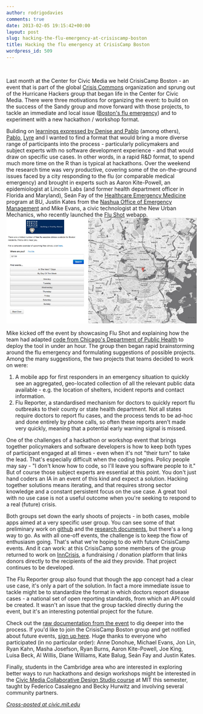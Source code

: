 ```yaml
---
author: rodrigodavies
comments: true
date: 2013-02-05 19:15:42+00:00
layout: post
slug: hacking-the-flu-emergency-at-crisiscamp-boston
title: Hacking the flu emergency at CrisisCamp Boston
wordpress_id: 509
---
```


<img src="http://rodrigodavies.com/blog/wp-content/uploads/2013/02/ccboston_hackathon1-940x547.jpeg" class="largeimg" alt="">

Last month at the Center for Civic Media we held CrisisCamp Boston - an event that is part of the global [Crisis Commons](http://crisiscommons.org/) organization and sprung out of the Hurricane Hackers group that began life in the Center for Civic Media. There were three motivations for organizing the event: to build on the success of the Sandy group and move forward with those projects, to tackle an immediate and local issue ([Boston's flu emergency](http://live.boston.com/Event/Bostons_flu_emergency_2013?Page=0)) and to experiment with a new hackathon / workshop format.

Building on [learnings expressed by Denise and Pablo](http://civic.mit.edu/blog/hidenise/hurricanehackers-projects-lessons-learned) (among others), [Pablo](http://twitter.com.numeroteca), [Lyre](https://twitter.com/CaptainCalliope) and I wanted to find a format that would bring a more diverse range of participants into the process - particularly policymakers and subject experts with no software development experience - and that would draw on specific use cases. In other words, in a rapid R&D format, to spend much more time on the R than is typical at hackathons. Over the weekend the research time was very productive, covering some of the on-the-ground issues faced by a city responding to the flu (or comparable medical emergency) and brought in experts such as Aaron Kite-Powell, an epidemiologist at Lincoln Labs (and former health department officer in Florida and Maryland), Seán Fay of the [Healthcare Emergency Medicine](http://www.ed.bmc.org/) program at BU, Justin Kates from the [Nashua Office of Emergency Management](http://www.nashuanh.gov/EmergencyManagement/AbouttheOfficeofEmergencyManagement/tabid/1061/Default.aspx) and Mike Evans, a civic technologist at the New Urban Mechanics, who recently launched the [Flu Shot](http://flushot.newurbanmechanics.org/) webapp.[![flushot](img/flushot.jpg)](http://rodrigodavies.com/blog/2013/02/05/hacking-the-flu-emergency-at-crisiscamp-boston/)

Mike kicked off the event by showcasing Flu Shot and explaining how the team had adapted [code from Chicago's Department of Public Health](https://github.com/tkompare/chicagoflushots) to deploy the tool in under an hour. The group then began rapid brainstorming around the flu emergency and formulating suggestions of possible projects. Among the many suggestions, the two projects that teams decided to work on were:

1. A mobile app for first responders in an emergency situation to quickly see an aggregated, geo-located collection of all the relevant public data available - e.g. the location of shelters, incident reports and contact information.
2. Flu Reporter, a standardised mechanism for doctors to quickly report flu outbreaks to their county or state health department. Not all states require doctors to report flu cases, and the process tends to be ad-hoc and done entirely by phone calls, so often these reports aren't made very quickly, meaning that a potential early warning signal is missed.

One of the challenges of a hackathon or workshop event that brings together policymakers and software developers is how to keep both types of participant engaged at all times - even when it's not "their turn" to take the lead. That's especially difficult when the coding begins. Policy people may say - "I don't know how to code, so I'll leave you software people to it." But of course those subject experts are essential at this point. You don't just hand coders an IA in an event of this kind and expect a solution. Hacking together solutions means iterating, and that requires strong sector knowledge and a constant persistent focus on the use case. A great tool with no use case is not a useful outcome when you're seeking to respond to a real (future) crisis.

Both groups set down the early shoots of projects - in both cases, mobile apps aimed at a very specific user group. You can see some of that preliminary work on [github](http://github.com/rodrigodavies/flureporter) and the [research documents](https://docs.google.com/document/d/19_JzBDhnpPsNWY6-53YKSoSHvy0AZwZOz9S552UlFCs/edit#), but there's a long way to go. As with all one-off events, the challenge is to keep the flow of enthusiasm going. That's what we're hoping to do with future CrisisCamp events. And it can work: at this CrisisCamp some members of the group returned to work on [InnCrisis](http://inncrisis.com/), a fundraising / donation platform that links donors directly to the recipients of the aid they provide. That project continues to be developed.

The Flu Reporter group also found that though the app concept had a clear use case, it's only a part of the solution. In fact a more immediate issue to tackle might be to standardize the format in which doctors report disease cases - a national set of open reporting standards, from which an API could be created. It wasn't an issue that the group tackled directly during the event, but it's an interesting potential project for the future.

Check out the [raw documentation from the event](https://docs.google.com/document/d/19_JzBDhnpPsNWY6-53YKSoSHvy0AZwZOz9S552UlFCs/edit#) to dig deeper into the process. If you'd like to join the CrisisCamp Boston group and get notified about future events, [sign up here](https://groups.google.com/forum/?fromgroups#!forum/crisiscamp-boston). Huge thanks to everyone who participated (in no particular order): Anne Donohue, Michael Evans, Jon Lin, Ryan Kahn, Masha Josefson, Ryan Burns, Aaron Kite-Powell, Joe King, Luisa Beck, Al Willis, Diane Williams, Kate Balug, Seán Fay and Justin Kates.

Finally, students in the Cambridge area who are interested in exploring better ways to run hackathons and design workshops might be interested in the [Civic Media Collaborative Design Studio course](http://cms.mit.edu/academics/courseInfo.php?courseID=CMS.362) at MIT this semester, taught by Federico Casalegno and Becky Hurwitz and involving several community partners.

[_Cross-posted at civic.mit.edu_](http://civic.mit.edu/blog/rodrigodavies/hacking-the-flu-emergency-at-crisiscamp-boston)


